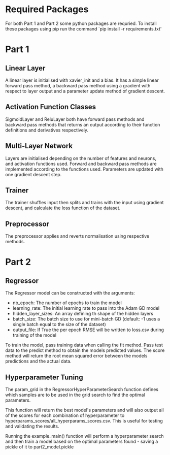 # Required Packages

For both Part 1 and Part 2 some python packages are requried. To install these packages using pip run the command `pip install -r requirements.txt'

# Part 1

## Linear Layer

A linear layer is initialised with xavier_init and a bias. It has a simple linear forward pass method, a backward pass method using a gradient with respect to layer output and a parameter update method of gradient descent.

## Activation Function Classes

SigmoidLayer and ReluLayer both have forward pass methods and backward pass methods that returns an output according to their function definitions and derivatives respectively.

## Multi-Layer Network

Layers are initialised depending on the number of features and neurons, and activation functions used. Forward and backward pass methods are implemented according to the functions used. Parameters are updated with one gradient descent step.

## Trainer

The trainer shuffles input then splits and trains with the input using gradient descent, and calculate the loss function of the dataset.

## Preprocessor

The preprocessor applies and reverts normalisation using respective methods.

# Part 2

## Regressor

The Regressor model can be constructed with the arguments:
 - nb_epoch: The number of epochs to train the model
 - learning_rate: The initial learning rate to pass into the Adam GD model
 - hidden_layer_sizes: An array defining th shape of the hidden layers
 - batch_size: The batch size to use for mini-batch GD (default: -1 uses a single batch equal to the size of the dataset)
 - output_file: If True the per epoch RMSE will be written to loss.csv during training of the model

To train the model, pass training data when calling the fit method.
Pass test data to the predict method to obtain the models predicted values.
The score method will return the root mean squared error between the models predictions and the actual data.

## Hyperparameter Tuning

The param_grid in the RegressorHyperParameterSearch function defines which samples are to be used in the grid search to find the optimal parameters.

This function will return the best model's parameters and will also output all of the scores for each combination of hyperparameter to hyperparams_scores/all_hyperparams_scores.csv. This is useful for testing and validating the results.

Running the example_main() function will perform a hyperparameter search and then train a model based on the optimal parameters found - saving a pickle of it to part2_model.pickle

